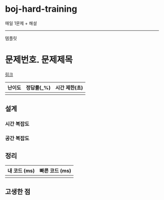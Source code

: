 # boj-hard-training
매일 1문제 + 해설

---

템플릿

# 문제번호. 문제제목

[링크](https://www.acmicpc.net/problem/문제번호)

| 난이도 | 정답률(\_%) | 시간 제한(초) |
| :----: | :---------: | :-----------: |
|        |             |               |

## 설계

### 시간 복잡도

### 공간 복잡도

## 정리

| 내 코드 (ms) | 빠른 코드 (ms) |
| :----------: | :------------: |
|              |                |

## 고생한 점
